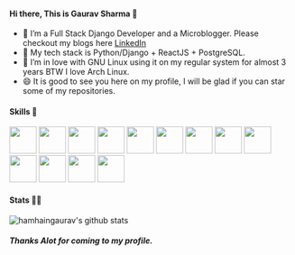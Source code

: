 #### Hi there, This is Gaurav Sharma 👋

- 🔭 I’m a Full Stack Django Developer and a Microblogger. Please checkout my blogs here <a href="https://www.linkedin.com/in/hamhaingaurav/detail/recent-activity/shares/">LinkedIn</a>
- 🌱 My tech stack is Python/Django + ReactJS + PostgreSQL.
- 👯 I’m in love with GNU Linux using it on my regular system for almost 3 years BTW I love Arch Linux.
- 😄 It is good to see you here on my profile, I will be glad if you can star some of my repositories.

<!--
- 🤔 I’m looking for help with ...
- 💬 Ask me about ...
- 📫 How to reach me: ...
- 😄 Pronouns: ...
- ⚡ Fun fact: ...
-->

#### Skills 🤖
<code><img height="48" src="https://img.icons8.com/nolan/64/python.png" /></code>
<code><img height="48" src="https://img.icons8.com/color/48/000000/django.png" /></code>
<code><img height="48" src="https://img.icons8.com/nolan/64/javascript.png" /></code>
<code><img height="48" src="https://img.icons8.com/bubbles/50/000000/react.png" /></code>
<code><img height="48" src="https://img.icons8.com/color/48/000000/java-coffee-cup-logo.png" /></code>
<code><img height="48" src="https://img.icons8.com/color/48/000000/postgreesql.png" /></code>
<code><img height="48" src="https://img.icons8.com/nolan/64/sql.png" /></code>
<code><img height="48" src="https://img.icons8.com/bubbles/50/000000/api.png" /></code>
<code><img height="48" src="https://img.icons8.com/nolan/48/linux--v2.png" /></code>
<code><img height="48" src="https://img.icons8.com/color/48/000000/ubuntu--v1.png" /></code>
<code><img height="48" src="https://img.icons8.com/color/48/000000/nginx.png" /></code>
<code><img height="48" src="https://img.icons8.com/color/48/000000/amazon-web-services.png" /></code>
<code><img height="48" src="https://img.icons8.com/color/48/000000/bootstrap.png" /></code>

#### Stats 👨‍💻
![hamhaingaurav's github stats](https://github-readme-stats.vercel.app/api?username=hamhaingaurav&show_icons=true&theme=radical)

##### Thanks Alot for coming to my profile.
